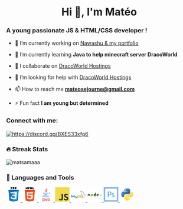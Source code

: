 <h1 align="center">Hi 👋, I'm Matéo</h1>
<h3>A young passionate JS & HTML/CSS developer !</h3>

- 🔭 I’m currently working on [Nawashu & my portfolio](https://nawashu.xyz)

- 🌱 I’m currently learning **Java to help minecraft server DracoWorld**

- 👯 I collaborate on [DracoWorld Hostings](https://dracoworld.cloud)

- 🤝 I’m looking for help with [DracoWorld Hostings](https://dracoworld.cloud)

- 📫 How to reach me **mateosejourne@gmail.com**
  
- ⚡ Fun fact **I am young but determined**

<h3 align="left">Connect with me:</h3>
<p align="left">
<a href="https://discord.gg/https://discord.gg/BXES33xfg6" target="blank"><img align="center" src="https://raw.githubusercontent.com/rahuldkjain/github-profile-readme-generator/master/src/images/icons/Social/discord.svg" alt="https://discord.gg/BXES33xfg6" height="30" width="40" /></a>
</p>

### 🔥 Streak Stats

<p><img src="https://github-readme-stats.vercel.app/api?username=matsamaaa&theme=gruvbox" alt="matsamaaa"  /></p>

### 🚀 Languages and Tools
<p align="left"> <a href="https://www.w3schools.com/css/" target="_blank" rel="noreferrer"> <img src="https://raw.githubusercontent.com/devicons/devicon/master/icons/css3/css3-original-wordmark.svg" alt="css3" width="40" height="40"/> <a href="https://www.w3.org/html/" target="_blank" rel="noreferrer"> <img src="https://raw.githubusercontent.com/devicons/devicon/master/icons/html5/html5-original-wordmark.svg" alt="html5" width="40" height="40"/> </a> <a href="https://www.w3schools.com/java/" target="_blank" rel="noreferrer"> <img src="https://raw.githubusercontent.com/devicons/devicon/master/icons/java/java-original-wordmark.svg" alt="java" width="40" height="40"/> <a href="https://developer.mozilla.org/en-US/docs/Web/JavaScript" target="_blank" rel="noreferrer"> <img src="https://raw.githubusercontent.com/devicons/devicon/master/icons/javascript/javascript-original.svg" alt="javascript" width="40" height="40"/> </a> <a href="https://www.mysql.com/" target="_blank" rel="noreferrer"> <img src="https://raw.githubusercontent.com/devicons/devicon/master/icons/mysql/mysql-original-wordmark.svg" alt="mysql" width="40" height="40"/> </a> <a href="https://nodejs.org" target="_blank" rel="noreferrer"> <img src="https://raw.githubusercontent.com/devicons/devicon/master/icons/nodejs/nodejs-original-wordmark.svg" alt="nodejs" width="40" height="40"/> </a> <a href="https://www.photoshop.com/en" target="_blank" rel="noreferrer"> <img src="https://raw.githubusercontent.com/devicons/devicon/master/icons/photoshop/photoshop-line.svg" alt="photoshop" width="40" height="40"/> </a> <a href="https://www.python.org" target="_blank" rel="noreferrer"> <img src="https://raw.githubusercontent.com/devicons/devicon/master/icons/python/python-original.svg" alt="python" width="40" height="40"/> </a> </p>

